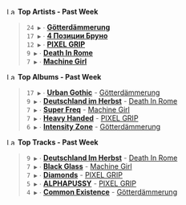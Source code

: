 <!--START_LASTFM_ARTISTS:{"period": "7day", "rows": 5}-->
<a href="https://last.fm" target="_blank"><img src="https://user-images.githubusercontent.com/17434202/215290617-e793598d-d7c9-428f-9975-156db1ba89cc.svg" alt="Last.fm Logo" width="18" height="13"/></a> **Top Artists - Past Week**

> `24 ▶️` ∙ **[Götterdämmerung](https://www.last.fm/music/G%C3%B6tterd%C3%A4mmerung)**<br/>
> `17 ▶️` ∙ **[4 Позиции Бруно](https://www.last.fm/music/4+%D0%9F%D0%BE%D0%B7%D0%B8%D1%86%D0%B8%D0%B8+%D0%91%D1%80%D1%83%D0%BD%D0%BE)**<br/>
> `12 ▶️` ∙ **[PIXEL GRIP](https://www.last.fm/music/PIXEL+GRIP)**<br/>
> `9 ▶️` ∙ **[Death In Rome](https://www.last.fm/music/Death+In+Rome)**<br/>
> `7 ▶️` ∙ **[Machine Girl](https://www.last.fm/music/Machine+Girl)**<br/>
<!--END_LASTFM_ARTISTS-->

<!--START_LASTFM_ALBUMS:{"period": "7day", "rows": 5}-->
<a href="https://last.fm" target="_blank"><img src="https://user-images.githubusercontent.com/17434202/215290617-e793598d-d7c9-428f-9975-156db1ba89cc.svg" alt="Last.fm Logo" width="18" height="13"/></a> **Top Albums - Past Week**

> `17 ▶️` ∙ **[Urban Gothic](https://www.last.fm/music/G%C3%B6tterd%C3%A4mmerung/Urban+Gothic)** - [Götterdämmerung](https://www.last.fm/music/G%C3%B6tterd%C3%A4mmerung)<br/>
> `9 ▶️` ∙ **[Deutschland im Herbst](https://www.last.fm/music/Death+In+Rome/Deutschland+im+Herbst)** - [Death In Rome](https://www.last.fm/music/Death+In+Rome)<br/>
> `7 ▶️` ∙ **[Super Freq](https://www.last.fm/music/Machine+Girl/Super+Freq)** - [Machine Girl](https://www.last.fm/music/Machine+Girl)<br/>
> `7 ▶️` ∙ **[Heavy Handed](https://www.last.fm/music/PIXEL+GRIP/Heavy+Handed)** - [PIXEL GRIP](https://www.last.fm/music/PIXEL+GRIP)<br/>
> `6 ▶️` ∙ **[Intensity Zone](https://www.last.fm/music/G%C3%B6tterd%C3%A4mmerung/Intensity+Zone)** - [Götterdämmerung](https://www.last.fm/music/G%C3%B6tterd%C3%A4mmerung)<br/>
<!--END_LASTFM_ALBUMS-->

<!--START_LASTFM_TRACKS:{"period": "7day", "rows": 5}-->
<a href="https://last.fm" target="_blank"><img src="https://user-images.githubusercontent.com/17434202/215290617-e793598d-d7c9-428f-9975-156db1ba89cc.svg" alt="Last.fm Logo" width="18" height="13"/></a> **Top Tracks - Past Week**

> `9 ▶️` ∙ **[Deutschland Im Herbst](https://www.last.fm/music/Death+In+Rome/_/Deutschland+Im+Herbst)** - [Death In Rome](https://www.last.fm/music/Death+In+Rome)<br/>
> `7 ▶️` ∙ **[Black Glass](https://www.last.fm/music/Machine+Girl/_/Black+Glass)** - [Machine Girl](https://www.last.fm/music/Machine+Girl)<br/>
> `7 ▶️` ∙ **[Diamonds](https://www.last.fm/music/PIXEL+GRIP/_/Diamonds)** - [PIXEL GRIP](https://www.last.fm/music/PIXEL+GRIP)<br/>
> `5 ▶️` ∙ **[ALPHAPUSSY](https://www.last.fm/music/PIXEL+GRIP/_/ALPHAPUSSY)** - [PIXEL GRIP](https://www.last.fm/music/PIXEL+GRIP)<br/>
> `4 ▶️` ∙ **[Common Existence](https://www.last.fm/music/G%C3%B6tterd%C3%A4mmerung/_/Common+Existence)** - [Götterdämmerung](https://www.last.fm/music/G%C3%B6tterd%C3%A4mmerung)<br/>
<!--END_LASTFM_TRACKS-->